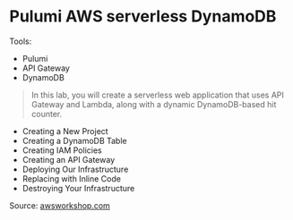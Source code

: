 # Pulumi AWS serverless DynamoDB

Tools:
- Pulumi
- API Gateway
- DynamoDB

> In this lab, you will create a serverless web application that uses API Gateway and Lambda, along with a dynamic DynamoDB-based hit counter.


- Creating a New Project
- Creating a DynamoDB Table
- Creating IAM Policies
- Creating an API Gateway
- Deploying Our Infrastructure
- Replacing with Inline Code
- Destroying Your Infrastructure

Source: [awsworkshop.com](https://pulumi.awsworkshop.io/additional-content/120_serverless_application_patterns/1_new_project.html)
